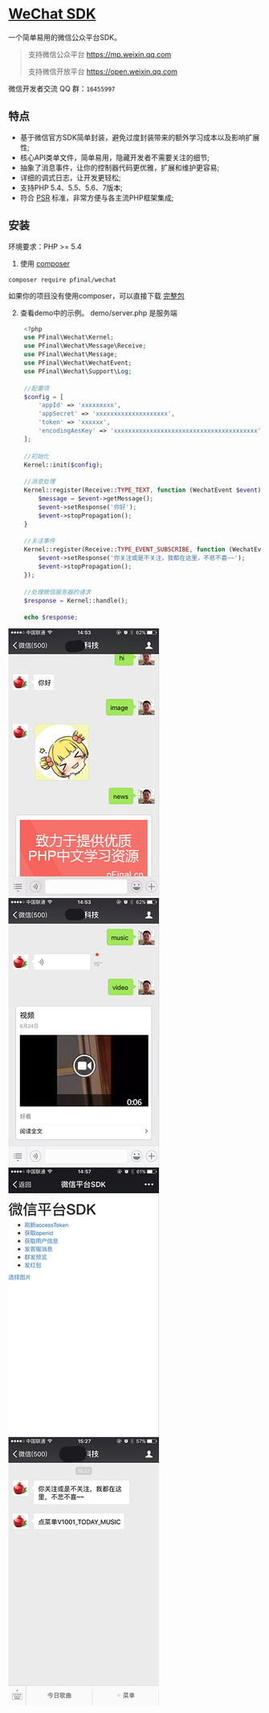 # [WeChat SDK](http://pfinal.cn)

一个简单易用的微信公众平台SDK。

>支持微信公众平台 https://mp.weixin.qq.com
>
>支持微信开放平台 https://open.weixin.qq.com

微信开发者交流 QQ 群：`16455997`

## 特点

 - 基于微信官方SDK简单封装，避免过度封装带来的额外学习成本以及影响扩展性;
 - 核心API类单文件，简单易用，隐藏开发者不需要关注的细节;
 - 抽象了消息事件，让你的控制器代码更优雅，扩展和维护更容易;
 - 详细的调式日志，让开发更轻松;
 - 支持PHP 5.4、5.5、5.6、7版本;
 - 符合 [PSR](https://github.com/php-fig/fig-standards) 标准，非常方便与各主流PHP框架集成;

## 安装

环境要求：PHP >= 5.4

1. 使用 [composer](https://getcomposer.org/)

  ```shell
  composer require pfinal/wechat
  ```

如果你的项目没有使用composer，可以直接下载 [完整包](https://github.com/pfinal/wechat/raw/master/down/pfinal-wechat-1.0.zip)


2. 查看demo中的示例。 demo/server.php 是服务端

   ```php
    <?php
    use PFinal\Wechat\Kernel;
    use PFinal\Wechat\Message\Receive;
    use PFinal\Wechat\Message;
    use PFinal\Wechat\WechatEvent;
    use PFinal\Wechat\Support\Log;

    //配置项
    $config = [
        'appId' => 'xxxxxxxxx',
        'appSecret' => 'xxxxxxxxxxxxxxxxxxxx',
        'token' => 'xxxxxx',
        'encodingAesKey' => 'xxxxxxxxxxxxxxxxxxxxxxxxxxxxxxxxxxxxxxxx',
    ];

    //初始化
    Kernel::init($config);

    //消息处理
    Kernel::register(Receive::TYPE_TEXT, function (WechatEvent $event) {
        $message = $event->getMessage();
        $event->setResponse('你好');
        $event->stopPropagation();
    }

    //关注事件
    Kernel::register(Receive::TYPE_EVENT_SUBSCRIBE, function (WechatEvent $event) {
        $event->setResponse('你关注或是不关注，我都在这里，不悲不喜~~');
        $event->stopPropagation();
    });

    //处理微信服务器的请求
    $response = Kernel::handle();

    echo $response;

   ```

![](doc/demo1.png)
![](doc/demo2.png)
![](doc/demo3.png)
![](doc/demo4.png)